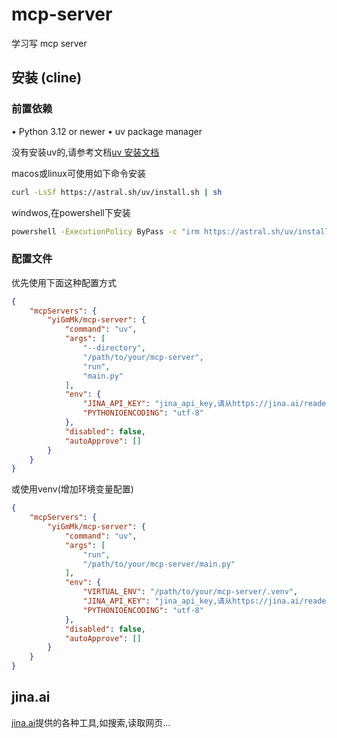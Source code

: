 # mcp-server

学习写 mcp server

## 安装 (cline)

### 前置依赖

• Python 3.12 or newer
• uv package manager

没有安装uv的,请参考文档[uv 安装文档](https://docs.astral.sh/uv/getting-started/installation/)

macos或linux可使用如下命令安装

```bash
curl -LsSf https://astral.sh/uv/install.sh | sh
```

windwos,在powershell下安装

```bash
powershell -ExecutionPolicy ByPass -c "irm https://astral.sh/uv/install.ps1 | iex"
```

### 配置文件

优先使用下面这种配置方式

```json
{
    "mcpServers": {
        "yiGmMk/mcp-server": {
            "command": "uv",
            "args": [
                "--directory",
                "/path/to/your/mcp-server",
                "run",
                "main.py"
            ],
            "env": {
                "JINA_API_KEY": "jina_api_key,请从https://jina.ai/reader获取",
                "PYTHONIOENCODING": "utf-8"
            },
            "disabled": false,
            "autoApprove": []
        }
    }
}
```

或使用venv(增加环境变量配置)

```json
{
    "mcpServers": {
        "yiGmMk/mcp-server": {
            "command": "uv",
            "args": [
                "run",
                "/path/to/your/mcp-server/main.py"
            ],
            "env": {
                "VIRTUAL_ENV": "/path/to/your/mcp-server/.venv",
                "JINA_API_KEY": "jina_api_key,请从https://jina.ai/reader获取",
                "PYTHONIOENCODING": "utf-8"
            },
            "disabled": false,
            "autoApprove": []
        }
    }
}
```

## jina.ai

[jina.ai](https://jina.ai/)提供的各种工具,如搜索,读取网页...

